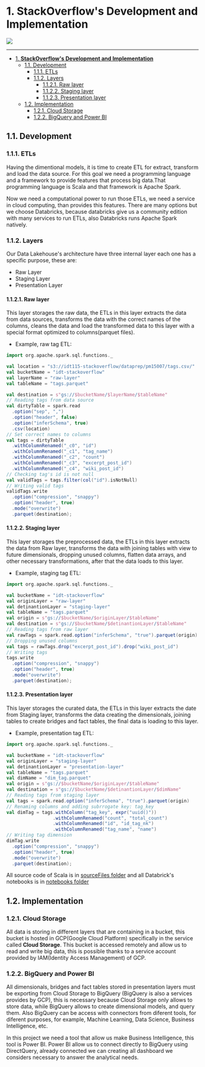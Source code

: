 # 1. **StackOverflow's Development and Implementation**

![](https://user-images.githubusercontent.com/40482520/123009832-b9b43d00-d37a-11eb-9c9f-fb83d1a21a6c.png)

------------

- [1. **StackOverflow's Development and Implementation**](#1-stackoverflows-development-and-implementation)
  - [1.1. Development](#11-development)
    - [1.1.1. ETLs](#111-etls)
    - [1.1.2. Layers](#112-layers)
      - [1.1.2.1. Raw layer](#1121-raw-layer)
      - [1.1.2.2. Staging layer](#1122-staging-layer)
      - [1.1.2.3. Presentation layer](#1123-presentation-layer)
  - [1.2. Implementation](#12-implementation)
    - [1.2.1. Cloud Storage](#121-cloud-storage)
    - [1.2.2. BigQuery and Power BI](#122-bigquery-and-power-bi)

## 1.1. Development
 ### 1.1.1. ETLs
 Having the dimentional models, it is time to create ETL for extract, transform and load the data source. For this goal we need a programming language and a framework to provide features that process big data.That programming language is Scala and that framework is Apache Spark.

Now we need a computational power to run those ETLs, we need a service in cloud computing, than provides this features. There are many options but we choose Databricks, because databricks give us a community edition with many services to run ETLs, also Databricks runs Apache Spark natively.

### 1.1.2. Layers
Our Data Lakehouse's architecture have three internal layer each one has a specific purpose, these are:
- Raw Layer
- Staging Layer
- Presentation Layer

#### 1.1.2.1. Raw layer
This layer storages the raw data, the ETLs in this layer extracts the data from data sources, transforms the data with the correct names of the columns, cleans the data and load the transformed data to this layer with a special format optimized to columns(parquet files).

- Example, raw tag ETL:
```scala
import org.apache.spark.sql.functions._

val location = "s3://idt115-stackoverflow/dataprep/pm15007/tags.csv/"
val bucketName = "idt-stackoverflow"
val layerName = "raw-layer"
val tableName = "tags.parquet"

val destination = s"gs://$bucketName/$layerName/$tableName"
// Reading tags from data source
val dirtyTable = spark.read
  .option("sep", ",")
  .option("header", false)
  .option("inferSchema", true)
  .csv(location)
// Set correct names to columns
val tags = dirtyTable
  .withColumnRenamed("_c0", "id")
  .withColumnRenamed("_c1", "tag_name")
  .withColumnRenamed("_c2", "count")
  .withColumnRenamed("_c3", "excerpt_post_id")
  .withColumnRenamed("_c4", "wiki_post_id")
// Checking tag's id is not null
val validTags = tags.filter(col("id").isNotNull)
// Writing valid tags
validTags.write
  .option("compression", "snappy")
  .option("header", true)
  .mode("overwrite")
  .parquet(destination);
```

#### 1.1.2.2. Staging layer
This layer storages the preprocessed  data, the ETLs in this layer extracts the data from Raw layer, transforms the data with joining tables with view to future dimensionals, dropping unused columns, flatten data arrays, and other necessary transformations, after that the data loads to this layer.

- Example, staging tag ETL:
```scala
import org.apache.spark.sql.functions._

val bucketName = "idt-stackoverflow"
val originLayer = "raw-layer"
val detinantionLayer = "staging-layer"
val tableName = "tags.parquet"
val origin = s"gs://$bucketName/$originLayer/$tableName"
val destination = s"gs://$bucketName/$detinantionLayer/$tableName"
// Reading tags from raw layer
val rawTags = spark.read.option("inferSchema", "true").parquet(origin)
// Dropping unused columns
val tags = rawTags.drop("excerpt_post_id").drop("wiki_post_id")
// Writing tags
tags.write
  .option("compression", "snappy")
  .option("header", true)
  .mode("overwrite")
  .parquet(destination);
```

#### 1.1.2.3. Presentation layer
This layer storages the curated data, the ETLs in this layer extracts the date from Staging layer, transforms the data creating the dimensionals, joining tables to create bridges and fact tables, the final data is loading to this layer.
- Example, presentation tag ETL:

```scala
import org.apache.spark.sql.functions._

val bucketName = "idt-stackoverflow"
val originLayer = "staging-layer"
val detinantionLayer = "presentation-layer"
val tableName = "tags.parquet"
val dimName = "dim_tag.parquet"
val origin = s"gs://$bucketName/$originLayer/$tableName"
val destination = s"gs://$bucketName/$detinantionLayer/$dimName"
// Reading tags from staging layer
val tags = spark.read.option("inferSchema", "true").parquet(origin)
// Renaming columns and adding subrrogate key: tag_key
val dimTag = tags.withColumn("tag_key", expr("uuid()"))
                 .withColumnRenamed("count", "total_count")
                 .withColumnRenamed("id", "id_tag_nk")
                 .withColumnRenamed("tag_name", "name")
// Writing tag dimension
dimTag.write
  .option("compression", "snappy")
  .option("header", true)
  .mode("overwrite")
  .parquet(destination);
```

All source code of Scala is in [sourceFiles folder](sourceFiles) and all Databrick's notebooks is in [notebooks folder](notebooks)

## 1.2. Implementation
### 1.2.1. Cloud Storage
All data is storing in different layers that are containing in a bucket, this bucket is hosted in GCP(Google Cloud Platform) specifically in the service called **Cloud Storage**. This bucket is accessed remotely and allow us to read and write big data, this is possible thanks to a service account provided by IAM(Identity Access Management) of GCP.

### 1.2.2. BigQuery and Power BI
All dimensionals, bridges and fact tables stored in presentation layers must be exporting from Cloud Storage to BigQuery (BigQuery is also a services provides by GCP), this is necessary because Cloud Storage only allows to store data, while BigQuery allows to create dimensional models, and query them. Also BigQuery can be access with connectors from diferent tools, for diferent purposes, for example, Machine Learning, Data Science, Business Intelligence, etc.

In this project we need a tool that allow us make Business Intelligence, this tool is Power BI. Power BI allow us to connect directly to BigQuery using DirectQuery, already connected we can creating all dashboard we considers necessary to answer the analytical needs.


